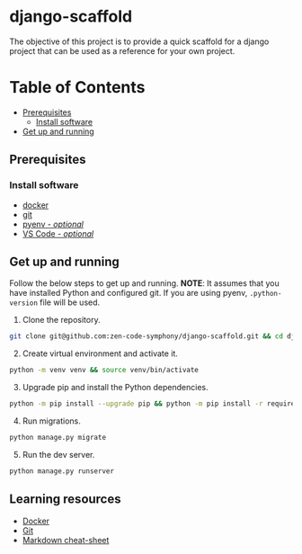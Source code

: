 # django-scaffold

The objective of this project is to provide a quick scaffold for a django project that can be used as a reference for your own project.


# Table of Contents
- [Prerequisites](#prerequisites)
  - [Install software](#install-software)
- [Get up and running](#get-up-and-running)


## Prerequisites

### Install software
- [docker](https://docs.docker.com/get-docker/)
- [git](https://git-scm.com/downloads)
- [pyenv - _optional_](https://github.com/pyenv/pyenv)
- [VS Code - _optional_](https://code.visualstudio.com/download)


## Get up and running

Follow the below steps to get up and running. **NOTE**: It assumes that you have installed Python and configured git. If you are using pyenv, `.python-version` file will be used.

1. Clone the repository.
```sh
git clone git@github.com:zen-code-symphony/django-scaffold.git && cd django-scaffold
```
2. Create virtual environment and activate it.
```sh
python -m venv venv && source venv/bin/activate
```
3. Upgrade pip and install the Python dependencies.
```sh
python -m pip install --upgrade pip && python -m pip install -r requirements.txt
```
4. Run migrations.
```sh
python manage.py migrate
```
5. Run the dev server.
```sh
python manage.py runserver
```

## Learning resources
* [Docker](https://docs.docker.com/guides/get-started/)
* [Git](https://git-scm.com/book/en/v2)
* [Markdown cheat-sheet](https://www.markdownguide.org/cheat-sheet/)
